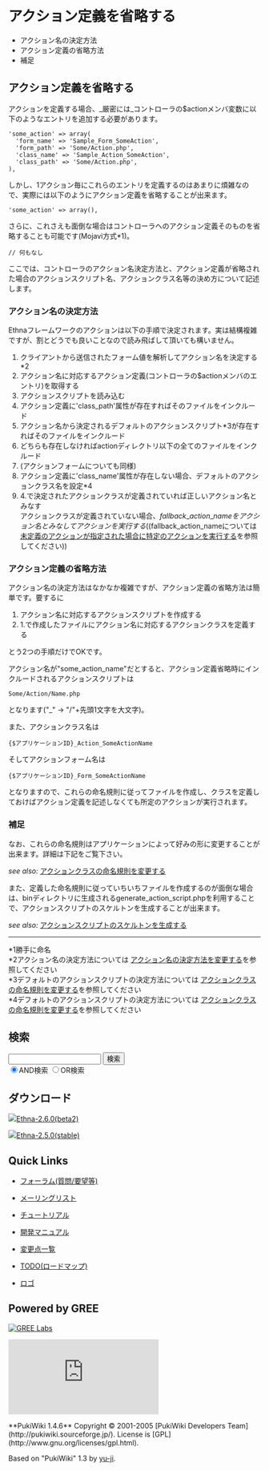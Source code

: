 # アクション定義を省略する
  - アクション名の決定方法 
  - アクション定義の省略方法 
  - 補足 

## アクション定義を省略する [](ethna-document-dev_guide-action-omit.html#jaa88555 "jaa88555")

アクションを定義する場合、_厳密には_コントローラの$actionメンバ変数に以下のようなエントリを追加する必要があります。

    'some_action' => array(
      'form_name' => 'Sample_Form_SomeAction',
      'form_path' => 'Some/Action.php',
      'class_name' => 'Sample_Action_SomeAction',
      'class_path' => 'Some/Action.php',
    ),

しかし、1アクション毎にこれらのエントリを定義するのはあまりに煩雑なので、実際には以下のようにアクション定義を省略することが出来ます。

    'some_action' => array(),

さらに、これさえも面倒な場合はコントローラへのアクション定義そのものを省略することも可能です(Mojavi方式\*1)。

    // 何もなし

ここでは、コントローラのアクション名決定方法と、アクション定義が省略された場合のアクションスクリプト名、アクションクラス名等の決め方について記述します。

### アクション名の決定方法 [](ethna-document-dev_guide-action-omit.html#j8c2d96f "j8c2d96f")

Ethnaフレームワークのアクションは以下の手順で決定されます。実は結構複雑ですが、割とどうでも良いことなので読み飛ばして頂いても構いません。

1. クライアントから送信されたフォーム値を解析してアクション名を決定する\*2
2. アクション名に対応するアクション定義(コントローラの$actionメンバのエントリ)を取得する
3. アクションスクリプトを読み込む
  1. アクション定義に'class\_path'属性が存在すればそのファイルをインクルード
  2. アクション名から決定されるデフォルトのアクションスクリプト\*3が存在すればそのファイルをインクルード
  3. どちらも存在しなければactionディレクトリ以下の全てのファイルをインクルード
  4. (アクションフォームについても同様)
4. アクション定義に'class\_name'属性が存在しない場合、デフォルトのアクションクラス名を設定\*4
5. 4.で決定されたアクションクラスが定義されていれば正しいアクション名とみなす  
アクションクラスが定義されていない場合、$fallback\_action\_nameをアクション名とみなしてアクションを実行する(($fallback\_action\_nameについては [未定義のアクションが指定された場合に特定のアクションを実行する](ethna-document-dev_guide-app-fallbackentrypoint.html "ethna-document-dev\_guide-app-fallbackentrypoint (1240d)")を参照してください))

### アクション定義の省略方法 [](ethna-document-dev_guide-action-omit.html#jd48d0d1 "jd48d0d1")

アクション名の決定方法はなかなか複雑ですが、アクション定義の省略方法は簡単です。要するに

1. アクション名に対応するアクションスクリプトを作成する
2. 1.で作成したファイルにアクション名に対応するアクションクラスを定義する

とう2つの手順だけでOKです。

アクション名が"some\_action\_name"だとすると、アクション定義省略時にインクルードされるアクションスクリプトは

    Some/Action/Name.php

となります("\_" -> "/"+先頭1文字を大文字)。

また、アクションクラス名は

    {$アプリケーションID}_Action_SomeActionName

そしてアクションフォーム名は

    {$アプリケーションID}_Form_SomeActionName

となりますので、これらの命名規則に従ってファイルを作成し、クラスを定義しておけばアクション定義を記述しなくても所定のアクションが実行されます。

### 補足 [](ethna-document-dev_guide-action-omit.html#j51cc6b2 "j51cc6b2")

なお、これらの命名規則はアプリケーションによって好みの形に変更することが出来ます。詳細は下記をご覧下さい。

_see also:_ [アクションクラスの命名規則を変更する](ethna-document-dev_guide-action-namingconvention.html "ethna-document-dev\_guide-action-namingconvention (1240d)")

また、定義した命名規則に従っていちいちファイルを作成するのが面倒な場合は、binディレクトリに生成されるgenerate\_action\_script.phpを利用することで、アクションスクリプトのスケルトンを生成することが出来ます。

_see also:_ [アクションスクリプトのスケルトンを生成する](ethna-document-dev_guide-action-skelton.html "ethna-document-dev\_guide-action-skelton (1240d)")

<!-- ??END id:body -->
<!-- ??BEGIN id:summary --><!-- ??BEGIN id:note -->

* * *
\*1勝手に命名  
\*2アクション名の決定方法については [アクション名の決定方法を変更する](ethna-document-dev_guide-action-formname.html "ethna-document-dev\_guide-action-formname (1026d)")を参照してください  
\*3デフォルトのアクションスクリプトの決定方法については [アクションクラスの命名規則を変更する](ethna-document-dev_guide-action-namingconvention.html "ethna-document-dev\_guide-action-namingconvention (1240d)")を参照してください  
\*4デフォルトのアクションスクリプトの決定方法については [アクションクラスの命名規則を変更する](ethna-document-dev_guide-action-namingconvention.html "ethna-document-dev\_guide-action-namingconvention (1240d)")を参照してください  

<!-- ??END id:note -->
<!-- ??BEGIN id:trackback -->
<!-- ?? END id:trackback --><!-- ?? END id:attach -->
<!-- ?? END id:summary -->
<!-- ??END id:content -->
<!-- ?? END id:wrap_content --><!-- ??sidebar?? ========================================================== -->
<!-- ??BEGIN id:wrap_sidebar -->

<!-- ??BEGIN id:search_form -->

## 検索

<form action="http://ethna.jp/index.php?cmd=search" method="post">
            <input type="hidden" name="encode_hint" value="??">
            <input type="text" name="word" value="" size="20">
            <input type="submit" value="検索"><br>
            <input type="radio" name="type" value="AND" checked id="and_search"><label for="and_search">AND検索</label>
            <input type="radio" name="type" value="OR" id="or_search"><label for="or_search">OR検索</label>
    </form>

<!-- END id:search_form -->
<!-- ??BEGIN id:download_link -->

## ダウンロード

[![](image/minilogo.gif)Ethna-2.6.0(beta2)](ethna-download.html)

[![](image/minilogo.gif)Ethna-2.5.0(stable)](ethna-download.html)

<!-- END id:download_link -->
<!-- ??BEGIN id:download_link -->

## Quick Links

- [フォーラム(質問/要望等)](ethna-community-forum.html)
- [メーリングリスト](http://ml.ethna.jp/mailman/listinfo/users)

- [チュートリアル](ethna-document-tutorial.html)
- [開発マニュアル](ethna-document-dev_guide.html)
- [変更点一覧](ethna-document-changes.html)

- [TODO(ロードマップ)](TODO.html)
- [ロゴ](ethna-logo.html)

<!-- END id:download_link -->
<!-- ??BEGIN id:search_form -->

## Powered by GREE

 [![GREE Labs](http://labs.gree.jp/image/greelabs_logo.gif)](http://labs.gree.jp/)

<!-- END id:search_form -->
 [![SourceForge.jp](http://sourceforge.jp/sflogo.php?group_id=1343)](http://sourceforge.jp/)

<!-- ??END id:sidebar -->
<!-- ??END id:wrap_sidebar -->
<!-- ??END id:main --><!-- ?? Footer ?? ========================================================== -->
<!-- ??BEGIN id:footer -->
<!-- ??BEGIN id:copyright --> **PukiWiki 1.4.6** Copyright © 2001-2005 [PukiWiki Developers Team](http://pukiwiki.sourceforge.jp/). License is [GPL](http://www.gnu.org/licenses/gpl.html).  
 Based on "PukiWiki" 1.3 by [yu-ji](http://factage.com/yu-ji/).
<!-- ??END id:copyright -->
<!-- ??END id:footer --><!-- ?? END ?? ============================================================= -->
<!-- ??END id:wrapper -->
